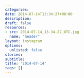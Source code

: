 ```yaml
---
categories:
date: 2014-07-14T13:34:27+00:00
description:
draft: false
resources:
- src: 2014-07-14_13-34-27_UTC.jpg
  name: "header"
layout: instagram
options:
  unlisted: false
stories:
subtitle:
title: "2014-07-14"
tags: []
---
```


 
